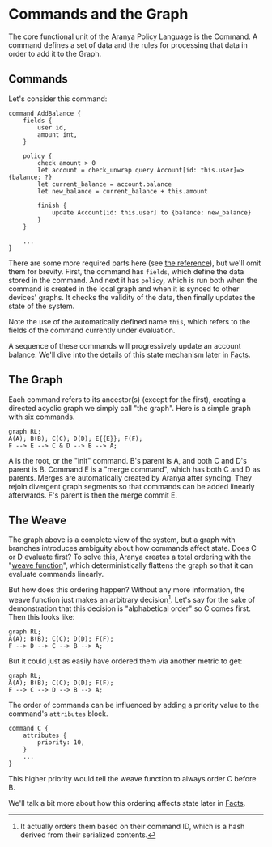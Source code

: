 # Commands and the Graph

The core functional unit of the Aranya Policy Language is the Command. A
command defines a set of data and the rules for processing that data in
order to add it to the Graph.

## Commands

Let's consider this command:

```
command AddBalance {
    fields {
        user id,
        amount int,
    }

    policy {
        check amount > 0
        let account = check_unwrap query Account[id: this.user]=>{balance: ?}
        let current_balance = account.balance
        let new_balance = current_balance + this.amount

        finish {
            update Account[id: this.user] to {balance: new_balance}
        }
    }

    ...
}
```

There are some more required parts here (see [the
reference](../reference/top-level/commands.md)), but we'll omit them for
brevity. First, the command has `fields`, which define the data stored
in the command. And next it has `policy`, which is run both when the
command is created in the local graph and when it is synced to other
devices' graphs. It checks the validity of the data, then finally
updates the state of the system.

Note the use of the automatically defined name `this`, which refers to
the fields of the command currently under evaluation.

A sequence of these commands will progressively update an account
balance. We'll dive into the details of this state mechanism later in
[Facts](facts.md).

## The Graph

Each command refers to its ancestor(s) (except for the first), creating
a directed acyclic graph we simply call "the graph". Here is a simple
graph with six commands.

```mermaid
graph RL;
A(A); B(B); C(C); D(D); E{{E}}; F(F);
F --> E --> C & D --> B --> A;
```

A is the root, or the "init" command. B's parent is A, and both C and
D's parent is B. Command E is a "merge command", which has both C and D
as parents. Merges are automatically created by Aranya after syncing.
They rejoin divergent graph segments so that commands can be added
linearly afterwards. F's parent is then the merge commit E.

## The Weave

The graph above is a complete view of the system, but a graph with
branches introduces ambiguity about how commands affect state. Does C or
D evaluate first? To solve this, Aranya creates a total ordering with
the "[weave function](/graph-auth/#weave)", which deterministically
flattens the graph so that it can evaluate commands linearly.

But how does this ordering happen? Without any more information, the
weave function just makes an arbitrary decision[^weave-decision]. Let's
say for the sake of demonstration that this decision is "alphabetical
order" so C comes first. Then this looks like:

```mermaid
graph RL;
A(A); B(B); C(C); D(D); F(F);
F --> D --> C --> B --> A;
```

But it could just as easily have ordered them via another metric to get:

```mermaid
graph RL;
A(A); B(B); C(C); D(D); F(F);
F --> C --> D --> B --> A;
```

[^weave-decision]: It actually orders them based on their command ID,
    which is a hash derived from their serialized contents.

The order of commands can be influenced by adding a priority value to
the command's `attributes` block.

```policy
command C {
    attributes {
        priority: 10,
    }
    ...
}
```

This higher priority would tell the weave function to always order C
before B.

We'll talk a bit more about how this ordering affects state later in
[Facts](facts.md).
